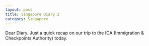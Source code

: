 ```yaml
---
layout: post
title: Singapore Diary 2
category: Singapore
---
```


Dear Diary. Just a quick recap on our trip to the ICA (Immigration & Checkpoints Authority) today.
